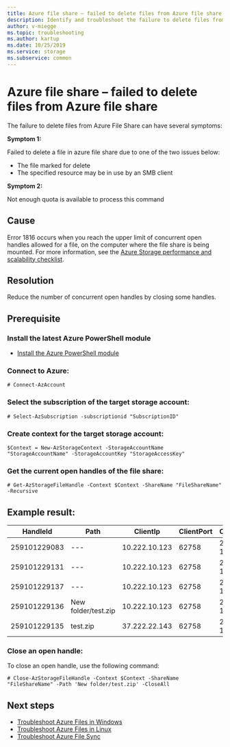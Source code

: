 ```yaml
---
title: Azure file share – failed to delete files from Azure file share
description: Identify and troubleshoot the failure to delete files from Azure File Share.
author: v-miegge
ms.topic: troubleshooting
ms.author: kartup
ms.date: 10/25/2019
ms.service: storage
ms.subservice: common
---
```


# Azure file share – failed to delete files from Azure file share

The failure to delete files from Azure File Share can have several symptoms:

**Symptom 1:**

Failed to delete a file in azure file share due to one of the two issues below:

* The file marked for delete
* The specified resource may be in use by an SMB client

**Symptom 2:**

Not enough quota is available to process this command

## Cause

Error 1816 occurs when you reach the upper limit of concurrent open handles allowed for a file, on the computer where the file share is being mounted. For more information, see the [Azure Storage performance and scalability checklist](https://docs.microsoft.com/azure/storage/blobs/storage-performance-checklist).

## Resolution

Reduce the number of concurrent open handles by closing some handles.

## Prerequisite

### Install the latest Azure PowerShell module

* [Install the Azure PowerShell module](https://docs.microsoft.com/powershell/azure/install-az-ps)

### Connect to Azure:

```
# Connect-AzAccount
```

### Select the subscription of the target storage account:

```
# Select-AzSubscription -subscriptionid "SubscriptionID"
```

### Create context for the target storage account:

```
$Context = New-AzStorageContext -StorageAccountName "StorageAccountName" -StorageAccountKey "StorageAccessKey"
```

### Get the current open handles of the file share:

```
# Get-AzStorageFileHandle -Context $Context -ShareName "FileShareName" -Recursive
```

## Example result:

|HandleId|Path|ClientIp|ClientPort|OpenTime|LastReconnectTime|FileId|ParentId|SessionId|
|---|---|---|---|---|---|---|---|---|
|259101229083|---|10.222.10.123|62758|2019-10-05|12:16:50Z|0|0|9507758546259807489|
|259101229131|---|10.222.10.123|62758|2019-10-05|12:36:20Z|0|0|9507758546259807489|
|259101229137|---|10.222.10.123|62758|2019-10-05|12:36:53Z|0|0|9507758546259807489|
|259101229136|New folder/test.zip|10.222.10.123|62758|2019-10-05|12:36:29Z|13835132822072852480|9223446803645464576|9507758546259807489|
|259101229135|test.zip|37.222.22.143|62758|2019-10-05|12:36:24Z|11529250230440558592|0|9507758546259807489|

### Close an open handle:

To close an open handle, use the following command:

```
# Close-AzStorageFileHandle -Context $Context -ShareName "FileShareName" -Path 'New folder/test.zip' -CloseAll
```

## Next steps

* [Troubleshoot Azure Files in Windows](storage-troubleshoot-windows-file-connection-problems.md)
* [Troubleshoot Azure Files in Linux](storage-troubleshoot-linux-file-connection-problems.md)
* [Troubleshoot Azure File Sync](storage-sync-files-troubleshoot.md)